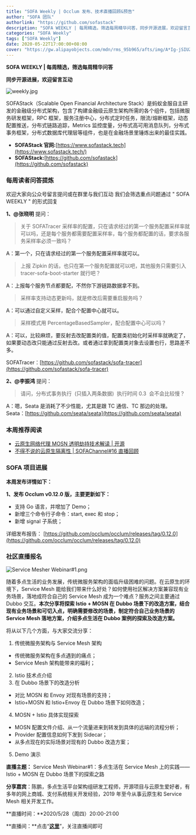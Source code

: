 ```yaml
---
title: "SOFA Weekly | Occlum 发布、技术直播回顾&预告"
author: "SOFA 团队"
authorlink: "https://github.com/sofastack"
description: "SOFA WEEKLY | 每周精选，筛选每周精华问答，同步开源进展，欢迎留言互动。"
categories: "SOFA Weekly"
tags: ["SOFA Weekly"]
date: 2020-05-22T17:00:00+08:00
cover: "https://gw.alipayobjects.com/mdn/rms_95b965/afts/img/A*Ig-jSIUZWx0AAAAAAAAAAAAAARQnAQ"
---
```


**SOFA WEEKLY | 每周精选，筛选每周精华问答**

**同步开源进展，欢迎留言互动**

![weekly.jpg](https://gw.alipayobjects.com/mdn/rms_95b965/afts/img/A*ARgKS6SuU7YAAAAAAAAAAAAAARQnAQ)

SOFAStack（Scalable Open Financial Architecture Stack）是蚂蚁金服自主研发的金融级分布式架构，包含了构建金融级云原生架构所需的各个组件，包括微服务研发框架，RPC 框架，服务注册中心，分布式定时任务，限流/熔断框架，动态配置推送，分布式链路追踪，Metrics 监控度量，分布式高可用消息队列，分布式事务框架，分布式数据库代理层等组件，也是在金融场景里锤炼出来的最佳实践。

- **SOFAStack 官网:**[https://www.sofastack.tech](https://www.sofastack.tech/)
- **SOFAStack:**[https://github.com/sofastack](https://github.com/sofastack)

### 每周读者问答提炼

欢迎大家向公众号留言提问或在群里与我们互动
我们会筛选重点问题通过 " SOFA WEEKLY " 的形式回复

**1、@张晓明** 提问：

> 关于 SOFATracer 采样率的配置，只在请求经过的第一个服务配置采样率就可以吗，还是每个服务都需要配置采样率，每个服务都配置的话，要求各服务采样率必须一致吗？

A：第一个，只在请求经过的第一个服务配置采样率就可以。

> 上报 Zipkin 的话，也只在第一个服务配置就可以吧，其他服务只需要引入 tracer-sofa-boot-starter 就行吧？

A：上报每个服务节点都要配，不然你下游链路数据拿不到。

> 采样率支持动态更新吗，就是修改后需要重启服务吗？

A：可以通过自定义采样，配合个配置中心就可以。

> 采样模式用 PercentageBasedSampler，配合配置中心可以吗？

A：可以，比较麻烦，要反射去改配置类的值，配置类初始化时采样率就确定了，如果要动态改只能通过反射去改。或者通过拿到配置类对象去设置也行，思路差不多。

SOFATracer：[https://github.com/sofastack/sofa-tracer](https://github.com/sofastack/sofa-tracer)

**2、@李振鸿** 提问：

> 请问，分布式事务执行  (只插入两条数据)  执行时间 0.3  会不会比较慢？

A：嗯，Seata 是消耗了不少性能，尤其是跟 TC 通信、TC 那边的处理。
Seata：[https://github.com/seata/seata](https://github.com/seata/seata)

### 本周推荐阅读

- [云原生网络代理 MOSN 透明劫持技术解读 | 开源](/blog/mosn-transparent-hijacking/)
- [不得不说的云原生隔离性 | SOFAChannel#16 直播回顾](/blog/sofa-channel-16-retrospect/)

### SOFA 项目进展

**本周发布详情如下：**

**1、发布 Occlum v0.12.0 版，主要更新如下：**

- 支持 Go 语言，并增加了 Demo；
- 新增三个命令行子命令：start, exec 和 stop；
- 新增 signal 子系统；

详细发布报告：
[https://github.com/occlum/occlum/releases/tag/0.12.0](https://github.com/occlum/occlum/releases/tag/0.12.0)

### 社区直播报名

![Service Mesher Webinar#1.png](https://cdn.nlark.com/yuque/0/2020/png/226702/1590137479163-e284eec4-c1a9-4ce6-ab4b-9ef6ddd31f6d.png)

随着多点生活的业务发展，传统微服务架构的面临升级困难的问题。在云原生的环境下，Service Mesh 能给我们带来什么好处？如何使用社区解决方案兼容现有业务场景，落地成符合自己的 Service Mesh 成为一个难点？服务之间主要通过 Dubbo 交互。**本次分享将探索 Istio + MOSN 在 Dubbo 场景下的改造方案，结合现有业务场景和可切入点，明确需要修改的场景，制定符合自己业务场景的 Service Mesh 落地方案，介绍多点生活在 Dubbo 案例的探索及改造方案。**

将从以下几个方面，与大家交流分享：

1. 传统微服务架构与 Service Mesh 架构

- 传统微服务架构在多点遇到的痛点；
- Service Mesh 架构能带来的福利；

2. Istio 技术点介绍
3. 在 Dubbo 场景下的改造分析

- 对比 MOSN 和 Envoy 对现有场景的支持；
- Istio+MOSN 和 Istio+Envoy 在 Dubbo 场景下如何改造；

4. MOSN + Istio 具体实现探索

- MOSN 配置文件介绍、从一个流量进来到转发到具体的远端的流程分析；
- Provider 配置信息如何下发到 Sidecar；
- 从多点现在的实际场景对现有的 Dubbo 改造方案；

5. Demo 演示

**直播主题：** Service Mesh Webinar#1：多点生活在 Service Mesh 上的实践——Istio + MOSN 在 Dubbo 场景下的探索之路

**分享嘉宾**：陈鹏，多点生活平台架构组研发工程师，开源项目与云原生爱好者，有多年的网上商城、支付系统相关开发经验，2019 年至今从事云原生和 Service Mesh 相关开发工作。

**直播时间：**2020/5/28（周四）20:00-21:00

**直播间：**点击“[**这里**](https://live.bilibili.com/21954520)”，关注直播间即可

